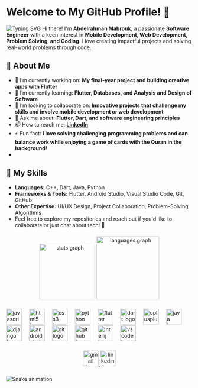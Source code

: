 # Welcome to My GitHub Profile! 👋
[![Typing SVG](https://readme-typing-svg.herokuapp.com?font=Fira+Code&weight=900&size=24&pause=1000&color=000000&background=9153FF01&center=true&vCenter=true&width=435&lines=%D9%90%D8%A7%D9%84%D8%B3%D9%84%D8%A7%D9%85+%D8%B9%D9%84%D9%8A%D9%83%D9%85+%D9%88%D8%B1%D8%AD%D9%85%D8%A9+%D8%A7%D9%84%D9%84%D9%87+%D9%88%D8%A8%D8%B1%D9%83%D8%A7%D8%AA%D9%87+;+Welcome+to+my+world+%F0%9F%98%8A)](https://git.io/typing-svg)
Hi there! I'm **Abdelrahman Mabrouk**, a passionate **Software Engineer** with a keen interest in **Mobile Development, Web Development, Problem Solving, and Coding**. I love creating impactful projects and solving real-world problems through code.

## 🌟 About Me  
- 🔭 I’m currently working on: **My final-year project and building creative apps with Flutter**  
- 🌱 I’m currently learning: **Flutter, Databases, and Analysis and Design of Software**  
- 👯 I’m looking to collaborate on: **Innovative projects that challenge my skills and involve mobile development or web development**  
- 💬 Ask me about: **Flutter, Dart, and software engineering principles**  
- 📫 How to reach me: **[LinkedIn](https://www.linkedin.com/in/abdelrahman-mabrouk-2b579026b)**  
- ⚡ Fun fact: **I love solving challenging programming problems and can balance work while enjoying a game of cards with the Quran in the background!**
-
## 🚀 My Skills  
- **Languages:** C++, Dart, Java, Python  
- **Frameworks & Tools:** Flutter, Android Studio, Visual Studio Code, Git, GitHub  
- **Other Expertise:** UI/UX Design, Project Collaboration, Problem-Solving Algorithms
- Feel free to explore my repositories and reach out if you'd like to collaborate or just chat about tech! 🚀
###

<div align="center">
  <img src="https://github-readme-stats.vercel.app/api?username=Abdelrahman-Mabrouk&hide_title=false&hide_rank=false&show_icons=true&include_all_commits=true&count_private=true&disable_animations=false&theme=dracula&locale=en&hide_border=false" height="150" alt="stats graph"  />
  <img src="https://github-readme-stats.vercel.app/api/top-langs?username=Abdelrahman-Mabrouk&locale=en&hide_title=false&layout=compact&card_width=320&langs_count=12&theme=dracula&hide_border=false" height="170" alt="languages graph"  />
</div>

###

<div align="left">
  <img src="https://cdn.jsdelivr.net/gh/devicons/devicon/icons/javascript/javascript-original.svg" height="42" alt="javascript logo"  />
  <img width="12" />
  <img src="https://cdn.jsdelivr.net/gh/devicons/devicon/icons/html5/html5-original.svg" height="42" alt="html5 logo"  />
  <img width="12" />
  <img src="https://cdn.jsdelivr.net/gh/devicons/devicon/icons/css3/css3-original.svg" height="42" alt="css3 logo"  />
  <img width="12" />
  <img src="https://cdn.jsdelivr.net/gh/devicons/devicon/icons/python/python-original.svg" height="42" alt="python logo"  />
  <img width="12" />
  <img src="https://cdn.jsdelivr.net/gh/devicons/devicon/icons/flutter/flutter-original.svg" height="42" alt="flutter logo"  />
  <img width="12" />
  <img src="https://cdn.jsdelivr.net/gh/devicons/devicon/icons/dart/dart-original.svg" height="42" alt="dart logo"  />
  <img width="12" />
  <img src="https://cdn.jsdelivr.net/gh/devicons/devicon/icons/cplusplus/cplusplus-original.svg" height="42" alt="cplusplus logo"  />
  <img width="12" />
  <img src="https://cdn.jsdelivr.net/gh/devicons/devicon/icons/java/java-original.svg" height="42" alt="java logo"  />
  <img width="12" />
  <img src="https://cdn.jsdelivr.net/gh/devicons/devicon/icons/django/django-plain.svg" height="42" alt="django logo"  />
  <img width="12" />
  <img src="https://cdn.jsdelivr.net/gh/devicons/devicon/icons/androidstudio/androidstudio-original.svg" height="42" alt="androidstudio logo"  />
  <img width="12" />
  <img src="https://cdn.jsdelivr.net/gh/devicons/devicon/icons/git/git-original.svg" height="42" alt="git logo"  />
  <img width="12" />
  <img src="https://cdn.jsdelivr.net/gh/devicons/devicon/icons/github/github-original.svg" height="42" alt="github logo"  />
  <img width="12" />
  <img src="https://cdn.jsdelivr.net/gh/devicons/devicon/icons/intellij/intellij-original.svg" height="42" alt="intellij logo"  />
  <img width="12" />
  <img src="https://cdn.jsdelivr.net/gh/devicons/devicon/icons/vscode/vscode-original.svg" height="42" alt="vscode logo"  />
</div>

###

<div align="center">
  <a href="https://mail.google.com/mail/?view=cm&fs=1&to=abdelrahmanmabrouk89@gmail.com&su=مرحبا&body=السلام عليكم ورحمة الله وبركاته ," target="_blank">
    <img src="https://img.shields.io/static/v1?message=Gmail&logo=gmail&label=&color=D14836&logoColor=white&labelColor=&style=for-the-badge" height="42" alt="gmail logo"  />
  </a>
  <a href="https://www.linkedin.com/in/abdelrahman-mabrouk-2b579026b/" target="_blank">
    <img src="https://img.shields.io/static/v1?message=LinkedIn&logo=linkedin&label=&color=0077B5&logoColor=white&labelColor=&style=for-the-badge" height="42" alt="linkedin logo"  />
  </a>
</div>

###

<img src="https://raw.githubusercontent.com/Abdelrahman-Mabrouk/Abdelrahman-Mabrouk/output/github-contribution-grid-snake.svg?" alt="Snake animation" />

###
